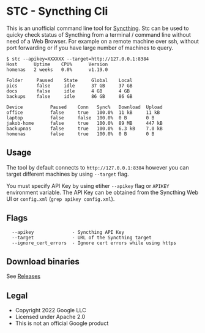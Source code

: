 # STC - Syncthing Cli

This is an unofficial command line tool for [Syncthing](https://syncthing.net/).
Stc can be used to quicky check status of Syncthing from a terminal / command line
without need of a Web Browser. For example on a remote machine over ssh, without port
forwarding or if you have large number of machines to query.

```
$ stc --apikey=XXXXXX --target=http://127.0.0.1:8384
Host      Uptime    CPU%      Version
homenas   2 weeks   0.0%      v1.19.0

Folder     Paused    State     Global    Local
pics       false     idle      37 GB     37 GB
docs       false     idle      4 GB      4 GB
backups    false     idle      86 GB     86 GB

Device          Paused    Conn   Sync%   Download  Upload
office          false     true   100.0%  11 kB     11 kB
laptop          false     false  100.0%  0 B       0 B
jakob-home      false     true   100.0%  89 MB     447 kB
backupnas       false     true   100.0%  6.3 kB    7.0 kB
homenas         false     true   100.0%  0 B       0 B
```

## Usage

The tool by default connects to `http://127.0.0.1:8384` however you can target
different machines by using `--target` flag.

You must specify API Key by using etiher `--apikey` flag or `APIKEY` environment
variable. The API Key can be obtained from the Syncthing Web UI or `config.xml`
(`grep apikey config.xml`).

## Flags

```text
  --apikey              - Syncthing API Key
  --target              - URL of the Syncthing target
  --ignore_cert_errors  - Ignore cert errors while using https
```

## Download binaries

See [Releases](https://github.com/tenox7/stc/releases)

## Legal

* Copyright 2022 Google LLC
* Licensed under Apache 2.0
* This is not an official Google product
